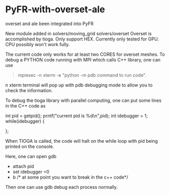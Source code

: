 # PyFR-with-overset-ale
 overset and ale been integrated into PyFR

New module added in solvers/moving_grid solvers/overset
Overset is accomplished by tioga. Only support HEX.
Currently only tested for GPU.
CPU possibly won't work fully.

The current code only works for at least two CORES for overset meshes.
To debug a PYTHON code running with MPI which calls C++ library, one can use
>mpiexec -n xterm -e "python -m pdb command to run code".

n xterm terminal will pop up with pdb debugging mode to allow you to check the information.

To debug the tioga library with parallel computing, one can put some lines in the C++ code as

int pid = getpid();
prntf("current pid is %d\n",pid);
int idebugger = 1;
while(idebugger) {

};

When TIOGA is called, the code will halt on the while loop with pid being printed on the console.

Here, one can open gdb
* attach pid
* set idebugger =0
* b /* at some point you want to break in the c++ code*/

Then one can use gdb debug each process normally.
